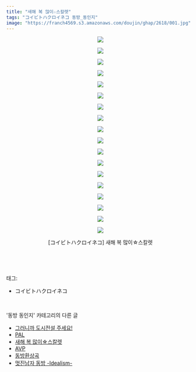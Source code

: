 ```yaml
---
title: "새해 복 많이☆스칼렛"
tags: "コイビトハクロイネコ 동방_동인지"
image: "https://franch4569.s3.amazonaws.com/doujin/ghap/2618/001.jpg"
---
```

<div class="article">
<p style="text-align: center; clear: none; float: none;"><img src="{{ site.imgserver2 }}/ghap/2618/001.jpg"/></p>
<p style="text-align: center; clear: none; float: none;"><img src="{{ site.imgserver2 }}/ghap/2618/002.jpg"/></p>
<p style="text-align: center; clear: none; float: none;"><img src="{{ site.imgserver2 }}/ghap/2618/003.jpg"/></p>
<p style="text-align: center; clear: none; float: none;"><img src="{{ site.imgserver2 }}/ghap/2618/004.jpg"/></p>
<p style="text-align: center; clear: none; float: none;"><img src="{{ site.imgserver2 }}/ghap/2618/005.jpg"/></p>
<p style="text-align: center; clear: none; float: none;"><img src="{{ site.imgserver2 }}/ghap/2618/006.jpg"/></p>
<p style="text-align: center; clear: none; float: none;"><img src="{{ site.imgserver2 }}/ghap/2618/007.jpg"/></p>
<p style="text-align: center; clear: none; float: none;"><img src="{{ site.imgserver2 }}/ghap/2618/008.jpg"/></p>
<p style="text-align: center; clear: none; float: none;"><img src="{{ site.imgserver2 }}/ghap/2618/009.jpg"/></p>
<p style="text-align: center; clear: none; float: none;"><img src="{{ site.imgserver2 }}/ghap/2618/010.jpg"/></p>
<p style="text-align: center; clear: none; float: none;"><img src="{{ site.imgserver2 }}/ghap/2618/011.jpg"/></p>
<p style="text-align: center; clear: none; float: none;"><img src="{{ site.imgserver2 }}/ghap/2618/012.jpg"/></p>
<p style="text-align: center; clear: none; float: none;"><img src="{{ site.imgserver2 }}/ghap/2618/013.jpg"/></p>
<p style="text-align: center; clear: none; float: none;"><img src="{{ site.imgserver2 }}/ghap/2618/014.jpg"/></p>
<p style="text-align: center; clear: none; float: none;"><img src="{{ site.imgserver2 }}/ghap/2618/015.jpg"/></p>
<p style="text-align: center; clear: none; float: none;"><img src="{{ site.imgserver2 }}/ghap/2618/016.jpg"/></p>
<p style="text-align: center; clear: none; float: none;"><img src="{{ site.imgserver2 }}/ghap/2618/017.jpg"/></p>
<p style="text-align: center; clear: none; float: none;"><img src="{{ site.imgserver2 }}/ghap/2618/018.jpg"/></p>
<p style="text-align: center; clear: none; float: none;">[コイビトハクロイネコ] 새해 복 많이☆스칼렛</p>
<p><br/></p>
</div><br/>
<div class="tagTrail">
<p>태그: </p>
<ul>
<li>コイビトハクロイネコ</li>
</ul>
</div><br/>
<div class="another">
<p>'동방 동인지' 카테고리의 다른 글</p>
<ul>
<li><a href="/ghap_2620">그러니까 도시전설 주세요!</a></li>
<li><a href="/ghap_2619">PAL</a></li>
<li><a href="/ghap_2618">새해 복 많이☆스칼렛</a></li>
<li><a href="/ghap_2617">AVP</a></li>
<li><a href="/ghap_2615">동방환상곡</a></li>
<li><a href="/ghap_2613">멋진남자 동방 -Idealism-</a></li>
</ul>
</div><br/>
<div class="cb_module cb_fluid">
<div class="cb_wrt cb_profile">
</div><!-- commentList close -->
</div><br/>
